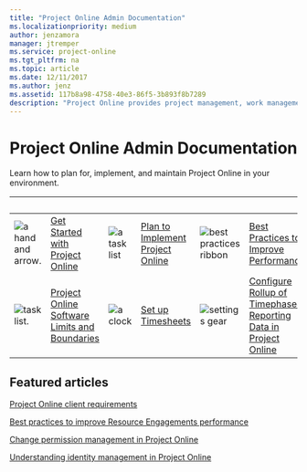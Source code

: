 ```yaml
---
title: "Project Online Admin Documentation"
ms.localizationpriority: medium
author: jenzamora
manager: jtremper
ms.service: project-online
ms.tgt_pltfrm: na
ms.topic: article
ms.date: 12/11/2017
ms.author: jenz
ms.assetid: 117b8a98-4758-40e3-86f5-3b893f8b7289
description: "Project Online provides project management, work management, and portfolio management capabilities for the enterprise in an environment hosted through Office 365. With it, organizations can effectively initiate, select, plan, and deliver projects while tracking time and budget, while also providing extensive reporting capabilities. Learn how to plan for, implement, and manage Project Online with this content set."
---
```


# Project Online Admin Documentation

Learn how to plan for, implement, and maintain Project Online in your environment.

| &nbsp;  |  &nbsp; |  &nbsp;  |  &nbsp;  |  &nbsp;    |  &nbsp;   |
| ------------- | ------------- | ------------- | ------------- | ------------- | ------------- |
| ![a hand and arrow.](/office/media/icons/get-started-planner.png)  | [Get Started with Project Online](get-started-with-project-online.md) | ![a task list](/office/media/icons/tasks-planner.png)  | [Plan to Implement Project Online](supporting-your-project-online-adoption-with-a-project-management-office-pmo.md) | ![best practices ribbon](/office/media/icons/best-practices-planner.png)  | [Best Practices to Improve Performance](tune-project-online-performance.md) |
| ![task list.](/office/media/icons/task-list-planning-project.png)  | [Project Online Software Limits and Boundaries](project-online-software-boundaries-and-limits.md) | ![a clock](/office/media/icons/clock-planner.png)  | [Set up Timesheets](set-up-timesheets.md) | ![settings gear](/office/media/icons/settings.png)  | [Configure Rollup of Timephased Reporting Data in Project Online](configure-rollup-of-timephased-reporting-data-in-project-online.md) |


## Featured articles

[Project Online client requirements](project-online-client-requirements.md)

[Best practices to improve Resource Engagements performance](best-practices-to-improve-resource-engagements-performance.md)

[Change permission management in Project Online](change-permission-management-in-project-online.md)

[Understanding identity management in Project Online](understanding-identity-management-in-project-online.md)